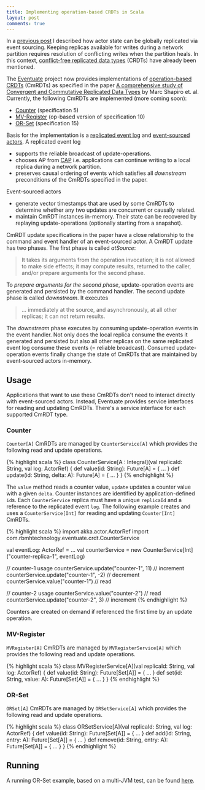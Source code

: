 ```yaml
---
title: Implementing operation-based CRDTs in Scala 
layout: post
comments: true
---
```


In a [previous post](http://krasserm.github.io/2015/01/13/event-sourcing-at-global-scale/) I described how actor state can be globally replicated via event sourcing. Keeping replicas available for writes during a network partition requires resolution of conflicting writes when the partition heals. In this context, [conflict-free replicated data types](http://en.wikipedia.org/wiki/Conflict-free_replicated_data_type) (CRDTs) have already been mentioned.

The [Eventuate](https://github.com/RBMHTechnology/eventuate) project now provides implementations of [operation-based CRDTs](http://rbmhtechnology.github.io/eventuate/user-guide.html#commutative-replicated-data-types) (CmRDTs) as specified in the paper [A comprehensive study of Convergent and Commutative Replicated Data Types](http://hal.upmc.fr/docs/00/55/55/88/PDF/techreport.pdf) by Marc Shapiro et. al. Currently, the following CmRDTs are implemented (more coming soon):

- [Counter](https://github.com/RBMHTechnology/eventuate/blob/blog-crdt-code/src/main/scala/com/rbmhtechnology/eventuate/crdt/Counter.scala) (specification 5)
- [MV-Register](https://github.com/RBMHTechnology/eventuate/blob/blog-crdt-code/src/main/scala/com/rbmhtechnology/eventuate/crdt/MVRegister.scala) (op-based version of specification 10) 
- [OR-Set](https://github.com/RBMHTechnology/eventuate/blob/blog-crdt-code/src/main/scala/com/rbmhtechnology/eventuate/crdt/ORSet.scala) (specification 15)

Basis for the implementation is a [replicated event log](http://rbmhtechnology.github.io/eventuate/architecture.html#event-logs) and [event-sourced actors](http://rbmhtechnology.github.io/eventuate/architecture.html#event-sourced-actors). A replicated event log

- supports the reliable broadcast of update-operations.
- chooses AP from [CAP](http://en.wikipedia.org/wiki/CAP_theorem) i.e. applications can continue writing to a local replica during a network partition.
- preserves causal ordering of events which satisfies all _downstream_ preconditions of the CmRDTs specified in the paper.

Event-sourced actors

- generate vector timestamps that are used by some CmRDTs to determine whether any two updates are concurrent or causally related.
- maintain CmRDT instances in-memory. Their state can be recovered by replaying update-operations (optionally starting from a snapshot).

CmRDT update specifications in the paper have a close relationship to the command and event handler of an event-sourced actor. A CmRDT update has two phases. The first phase is called _atSource_: 

> It takes its arguments from the operation invocation; it is not allowed to make side effects; it may compute results, returned to the caller, and/or prepare arguments for the second phase.

To _prepare arguments for the second phase_, update-operation events are generated and persisted by the command handler. The second update phase is called _downstream_. It executes 

> ... immediately at the source, and asynchronously, at all other replicas; it can not return results.

The _downstream_ phase executes by consuming update-operation events in the event handler. Not only does the local replica consume the events it generated and persisted but also all other replicas on the same replicated event log consume these events (= reliable broadcast). Consumed update-operation events finally change the state of CmRDTs that are maintained by event-sourced actors in-memory.

Usage
-----

Applications that want to use these CmRDTs don't need to interact directly with event-sourced actors. Instead, Eventuate provides service interfaces for reading and updating CmRDTs. There's a service interface for each supported CmRDT type.

### Counter

`Counter[A]` CmRDTs are managed by `CounterService[A]` which provides the following read and update operations. 

{% highlight scala %}
class CounterService[A : Integral](val replicaId: String, val log: ActorRef) {
  def value(id: String): Future[A] = { ... }
  def update(id: String, delta: A): Future[A] = { ... }
}
{% endhighlight %}

The `value` method reads a counter value, `update` updates a counter value with a given `delta`. Counter instances are identified by application-defined `id`s. Each `CounterService` replica must have a unique `replicaId` and a reference to the replicated event `log`. The following example creates and uses a `CounterService[Int]` for reading and updating `Counter[Int]` CmRDTs.

{% highlight scala %}
import akka.actor.ActorRef
import com.rbmhtechnology.eventuate.crdt.CounterService

val eventLog: ActorRef = ...
val counterService = new CounterService[Int]("counter-replica-1", eventLog)

// counter-1 usage
counterService.update("counter-1", 11) // increment
counterService.update("counter-1", -2) // decrement
counterService.value("counter-1")      // read

// counter-2 usage
counterService.value("counter-2")     // read
counterService.update("counter-2", 3) // increment
{% endhighlight %}

Counters are created on demand if referenced the first time by an update operation.

### MV-Register

`MVRegister[A]` CmRDTs are managed by `MVRegisterService[A]` which provides the following read and update operations.

{% highlight scala %}
class MVRegisterService[A](val replicaId: String, val log: ActorRef) {
  def value(id: String): Future[Set[A]] = { ... }
  def set(id: String, value: A): Future[Set[A]] = { ... }
}
{% endhighlight %}

### OR-Set

`ORSet[A]` CmRDTs are managed by `ORSetService[A]` which provides the following read and update operations.

{% highlight scala %}
class ORSetService[A](val replicaId: String, val log: ActorRef) {
  def value(id: String): Future[Set[A]] = { ... }
  def add(id: String, entry: A): Future[Set[A]] = { ... }
  def remove(id: String, entry: A): Future[Set[A]] = { ... }
}
{% endhighlight %}

Running
-------

A running OR-Set example, based on a multi-JVM test, can be found [here](https://github.com/RBMHTechnology/eventuate/blob/blog-crdt-code/src/multi-jvm/scala/com/rbmhtechnology/eventuate/crdt/ReplicatedORSetSpec.scala).
